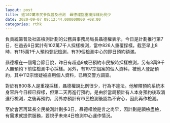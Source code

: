 ```yaml
---
layout: post
title: 逾102萬市民參與普及檢測　聶德權指重複採樣比例少
date: 2020-09-07 09:12:44.000000000 +08:00
categories: rthk
---
```


負責統籌普及社區檢測計劃的公務員事務局局長聶德權表示，今日是計劃推行第7日，在過去6日累計有102萬7千人採樣檢測，當中826人重覆採樣。截至早上8時，有115萬1千人預約登記檢測，有39個檢測中心的即日預約額滿。

聶德權在一個電台節目說，昨日有超過9成已預約市民按時採樣檢測，另有3萬9千人無預約下前往檢測中心採樣。另外，有197宗個案的個人資料，被他人登記預約，其中112宗懷疑被盜用個人資料，已轉交警方調查。

對於有800多人是重複採樣，聶德權說比例很少，行為不違法。他解釋預約系統本身容許今日經已採樣，但第二天再進行預約，是由於當局預計有人本身預約後取消進行檢測，之後再預約，另外亦預計有市民檢測後認為不安心，因此再作檢測。

至於會否再延長全民檢測計劃多3日，聶德權說是言之尚早，因計劃是願檢盡檢，有需求就提供服務，要視乎未來4日檢測中心運作情況。
